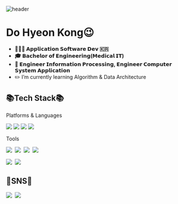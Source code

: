 ![header](https://capsule-render.vercel.app/api?type=waving&color=4B4B77&height=200&section=header&text=Welcome&fontSize=50)
# Do Hyeon Kong😉
 +  **👨🏻‍💻 𝗔𝗽𝗽𝗹𝗶𝗰𝗮𝘁𝗶𝗼𝗻 𝗦𝗼𝗳𝘁𝘄𝗮𝗿𝗲 𝗗𝗲𝘃 🇰🇷**
 +  **🎓 𝗕𝗮𝗰𝗵𝗲𝗹𝗼𝗿 𝗼𝗳 𝗘𝗻𝗴𝗶𝗻𝗲𝗲𝗿𝗶𝗻𝗴(𝗠𝗲𝗱𝗶𝗰𝗮𝗹 𝗜𝗧)**
 +  **🪪 𝗘𝗻𝗴𝗶𝗻𝗲𝗲𝗿 𝗜𝗻𝗳𝗼𝗿𝗺𝗮𝘁𝗶𝗼𝗻 𝗣𝗿𝗼𝗰𝗲𝘀𝘀𝗶𝗻𝗴, 𝗘𝗻𝗴𝗶𝗻𝗲𝗲𝗿 𝗖𝗼𝗺𝗽𝘂𝘁𝗲𝗿 𝗦𝘆𝘀𝘁𝗲𝗺 𝗔𝗽𝗽𝗹𝗶𝗰𝗮𝘁𝗶𝗼𝗻**
 +    ✏️ I’m currently learning Algorithm & Data Architecture             
<h2 align="left">📚Tech Stack📚</h2>

<p align="left" font="bold">Platforms & Languages</p>
<p align="left">
  <img src="https://img.shields.io/badge/Java-007396?style=flat-square&logo=JAVA&logoColor=white"/>
  <img src="https://img.shields.io/badge/C♯-5C2D91?style=flat-square&logo=C#&logoColor=white"/>
  <img src="https://img.shields.io/badge/SQL-3178C6?style=flat-square&logo=sql&logoColor=white"/>  
  <img src="https://img.shields.io/badge/Android-3DDC84?style=flat-square&logo=android&logoColor=white"/>
</p>
<p align="left">Tools</p>
<p align="left">
  <img src="https://img.shields.io/badge/Visual Studio-5C2D91?style=flat-square&logo=visualstudio&logoColor=white"/></a>&nbsp 
  <img src="https://img.shields.io/badge/Visual Studio Code-007ACC?style=flat-square&logo=visualstudiocode&logoColor=white"/></a>&nbsp 
  <img src="https://img.shields.io/badge/Eclipse IDE-2C2255?style=flat-square&logo=eclipseide&logoColor=white"/></a>&nbsp 
  <img src="https://img.shields.io/badge/Android Studio-3DDC84?style=flat-square&logo=androidstudio&logoColor=white"/></a>&nbsp 
  <p align="left">
    <img src="https://img.shields.io/badge/Oracle-F80000?style=flat-square&logo=oracle&logoColor=white"/></a>&nbsp 
    <img src="https://img.shields.io/badge/MSSQL-CC2927?style=flat-square&logo=microsoftsqlserver&logoColor=white"/>
  </p>
</p>
<h2 align="left">👀SNS👀</h2>
<p align="left">
  <a href="https://www.instagram.com/dev_kkong/"><img src="https://img.shields.io/badge/Instagram-E4405F?style=flat-square&logo=instagram&logoColor=white"/></a>&nbsp
  <a href="https://hits.seeyoufarm.com"><img src="https://hits.seeyoufarm.com/api/count/incr/badge.svg?url=https%3A%2F%2Fgithub.com%2Fgjbae1212%2Fhit-counter&count_bg=%23A2C5EF&title_bg=%234D89F9&icon=&icon_color=%23E7E7E7&title=hits&edge_flat=false"/></a>    
</p>

<!--
**KKongDo/KKongDo** is a ✨ _special_ ✨ repository because its `README.md` (this file) appears on your GitHub profile.

Here are some ideas to get you started:

- 🔭 I’m currently working on ...
- 🌱 I’m currently learning ...
- 👯 I’m looking to collaborate on ...
- 🤔 I’m looking for help with ...
- 💬 Ask me about ...
- 📫 How to reach me: ...
- 😄 Pronouns: ...
- ⚡ Fun fact: ...
-->
